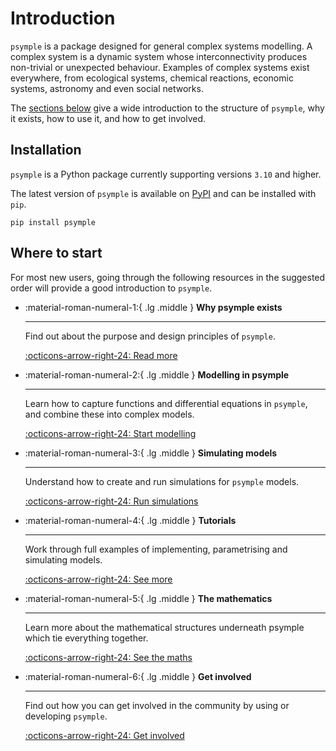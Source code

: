 # Introduction

`psymple` is a package designed for general complex systems modelling. A complex system is a dynamic system whose interconnectivity produces non-trivial or unexpected behaviour. Examples of complex systems exist everywhere, from ecological systems, chemical reactions, economic systems, astronomy and even social networks.

The [sections below](#where-to-start) give a wide introduction to the structure of `psymple`, why it exists, how to use it, and how to get involved.

## Installation

`psymple` is a Python package currently supporting versions `3.10` and higher. 

The latest version of `psymple` is available on [PyPI](https://pypi.org/project/psymple/) and can be installed with `pip`.

```
pip install psymple
```

## Where to start

For most new users, going through the following resources in the suggested order will provide a good introduction to `psymple`. 

<div class="grid cards" markdown>


-   :material-roman-numeral-1:{ .lg .middle } __Why psymple exists__

    ---

    Find out about the purpose and design principles of `psymple`.

    [:octicons-arrow-right-24: Read more](./overview/introduction.md)

-   :material-roman-numeral-2:{ .lg .middle } __Modelling in psymple__

    ---

    Learn how to capture functions and differential equations in `psymple`, and combine these into complex models.

    [:octicons-arrow-right-24: Start modelling](./components/functional_ported_objects.md)

-   :material-roman-numeral-3:{ .lg .middle } __Simulating models__

    ---

    Understand how to create and run simulations for `psymple` models.

    [:octicons-arrow-right-24: Run simulations](./user_guide/system.md)

-   :material-roman-numeral-4:{ .lg .middle } __Tutorials__

    ---

    Work through full examples of implementing, parametrising and simulating models.

    [:octicons-arrow-right-24: See more](./examples/index.md)

-   :material-roman-numeral-5:{ .lg .middle } __The mathematics__

    ---

    Learn more about the mathematical structures underneath psymple which tie everything together.

    [:octicons-arrow-right-24: See the maths](./mathematics/ported_objects.md)

-   :material-roman-numeral-6:{ .lg .middle } __Get involved__

    ---

    Find out how you can get involved in the community by using or developing `psymple`.

    [:octicons-arrow-right-24: Get involved](./development/development.md)

</div>